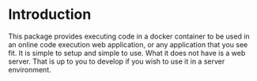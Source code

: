 # Introduction

This package provides executing code in a docker container to be used in an online code execution web application, or
any application that you see fit. It is simple to setup and simple to use. What it does not have is a web server. That
is up to you to develop if you wish to use it in a server environment. 